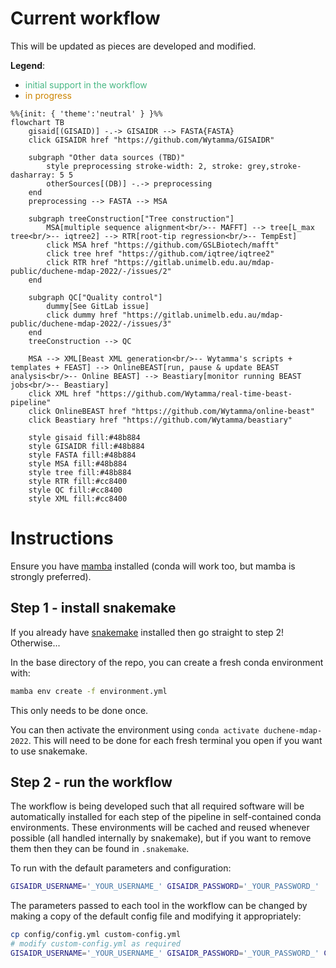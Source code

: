 # Current workflow

This will be updated as pieces are developed and modified.

**Legend**:
- <span style="color: #48b884">initial support in the workflow</span>
- <span style="color: #cc8400">in progress</span>

```mermaid
%%{init: { 'theme':'neutral' } }%%
flowchart TB
    gisaid[(GISAID)] -.-> GISAIDR --> FASTA{FASTA}
    click GISAIDR href "https://github.com/Wytamma/GISAIDR"

    subgraph "Other data sources (TBD)"
        style preprocessing stroke-width: 2, stroke: grey,stroke-dasharray: 5 5
        otherSources[(DB)] -.-> preprocessing
    end 
    preprocessing --> FASTA --> MSA

    subgraph treeConstruction["Tree construction"]
        MSA[multiple sequence alignment<br/>-- MAFFT] --> tree[L_max tree<br/>-- iqtree2] --> RTR[root-tip regression<br/>-- TempEst]
        click MSA href "https://github.com/GSLBiotech/mafft"
        click tree href "https://github.com/iqtree/iqtree2"
        click RTR href "https://gitlab.unimelb.edu.au/mdap-public/duchene-mdap-2022/-/issues/2"
    end

    subgraph QC["Quality control"]
        dummy[See GitLab issue]
        click dummy href "https://gitlab.unimelb.edu.au/mdap-public/duchene-mdap-2022/-/issues/3"
    end
    treeConstruction --> QC

    MSA --> XML[Beast XML generation<br/>-- Wytamma's scripts + templates + FEAST] --> OnlineBEAST[run, pause & update BEAST analysis<br/>-- Online BEAST] --> Beastiary[monitor running BEAST jobs<br/>-- Beastiary]
    click XML href "https://github.com/Wytamma/real-time-beast-pipeline"
    click OnlineBEAST href "https://github.com/Wytamma/online-beast"
    click Beastiary href "https://github.com/Wytamma/beastiary"

    style gisaid fill:#48b884
    style GISAIDR fill:#48b884
    style FASTA fill:#48b884
    style MSA fill:#48b884
    style tree fill:#48b884
    style RTR fill:#cc8400
    style QC fill:#cc8400
    style XML fill:#cc8400
```

# Instructions

Ensure you have [mamba](https://github.com/conda-forge/miniforge) installed (conda will work too, but mamba is strongly preferred).

## Step 1 - install snakemake

If you already have [snakemake](https://snakemake.readthedocs.io/en/stable/) installed then go straight to step 2! Otherwise...

In the base directory of the repo, you can create a fresh conda environment with:

```bash
mamba env create -f environment.yml
```

This only needs to be done once.

You can then activate the environment using `conda activate duchene-mdap-2022`. This will need to be done for each fresh terminal you open if you want to use snakemake.

## Step 2 - run the workflow

The workflow is being developed such that all required software will be automatically installed for each step of the pipeline in self-contained conda environments. These environments will be cached and reused whenever possible (all handled internally by snakemake), but if you want to remove them then they can be found in `.snakemake`.

To run with the default parameters and configuration:

```bash
GISAIDR_USERNAME='_YOUR_USERNAME_' GISAIDR_PASSWORD='_YOUR_PASSWORD_' ./run.sh -c 1
```

The parameters passed to each tool in the workflow can be changed by making a copy of the default config file and modifying it appropriately:

```bash
cp config/config.yml custom-config.yml
# modify custom-config.yml as required
GISAIDR_USERNAME='_YOUR_USERNAME_' GISAIDR_PASSWORD='_YOUR_PASSWORD_' CONFIGFILE=./custom-config.yml ./run.sh -c 1
```
